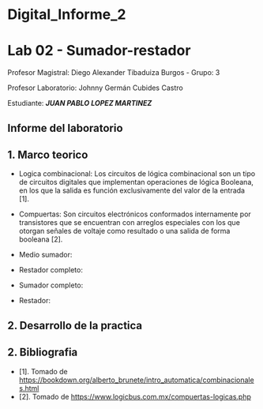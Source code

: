 # Digital_Informe_2

# Lab 02 - Sumador-restador

Profesor Magistral: Diego Alexander Tibaduiza Burgos - Grupo: 3

Profesor Laboratorio: Johnny Germán Cubides Castro 

Estudiante: _**JUAN PABLO LOPEZ MARTINEZ**_


## Informe del laboratorio 

## 1. Marco teorico

* Logica combinacional: Los circuitos de lógica combinacional son un tipo de circuitos digitales que implementan operaciones de lógica Booleana, en los que la salida es función exclusivamente del valor de la entrada [1].

* Compuertas: Son circuitos electrónicos conformados internamente por transistores que se encuentran con arreglos especiales con los que otorgan señales de voltaje como resultado o una salida de forma booleana [2].
  
* Medio sumador:
  
* Restador completo:
  
* Sumador completo:
  
* Restador:
  
## 2. Desarrollo de la practica

## 2. Bibliografia
* [1]. Tomado de https://bookdown.org/alberto_brunete/intro_automatica/combinacionales.html
* [2]. Tomado de https://www.logicbus.com.mx/compuertas-logicas.php


